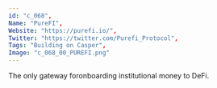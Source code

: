 ```yaml
--- 
id: "c_068", 
Name: "PureFI", 
Website: "https://purefi.io/", 
Twitter: "https://twitter.com/Purefi_Protocol", 
Tags: "Building on Casper", 
Image: "c_068_00_PUREFI.png" 
--- 
```

<!--lang:en--> 
The only gateway foronboarding institutional money to DeFi.
<!--lang:es--] 
The only gateway foronboarding institutional money to DeFi.
<!--lang:de--] 
The only gateway foronboarding institutional money to DeFi.
<!--lang:fr--] 
The only gateway foronboarding institutional money to DeFi.
<!--lang:pl--] 
The only gateway foronboarding institutional money to DeFi.
<!--lang:pt--] 
The only gateway foronboarding institutional money to DeFi.
[!--lang:*--> 
